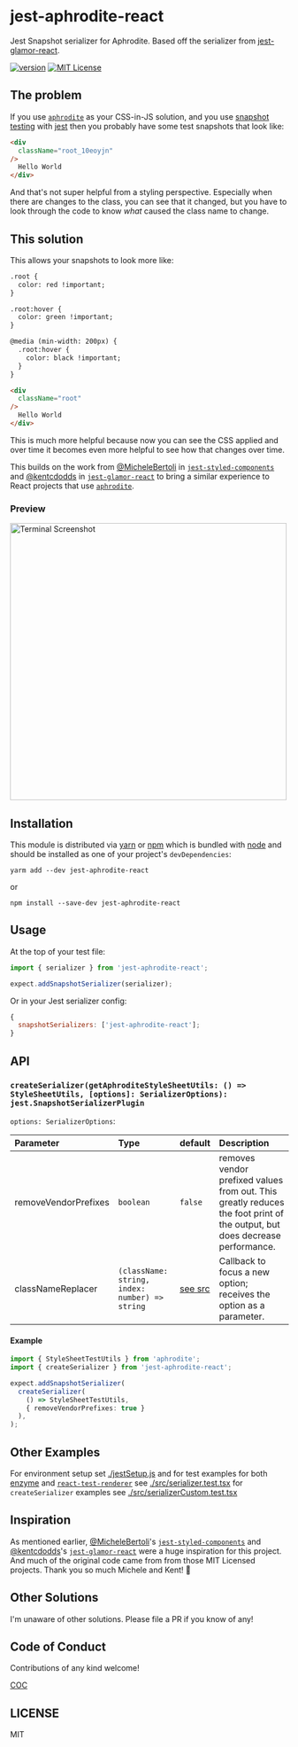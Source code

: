 # jest-aphrodite-react

Jest Snapshot serializer for Aphrodite. Based off the serializer from [jest-glamor-react](https://github.com/kentcdodds/jest-glamor-react).

[![version][version-badge]][package]
[![MIT License][license-badge]][license]



## The problem

If you use [`aphrodite`][aphrodite] as your CSS-in-JS solution, and you use
[snapshot testing][snapshot] with [jest][jest] then you probably have some test
snapshots that look like:

```html
<div
  className="root_10eoyjn"
/>
  Hello World
</div>
```

And that's not super helpful from a styling perspective. Especially when there
are changes to the class, you can see that it changed, but you have to look
through the code to know _what_ caused the class name to change.

## This solution

This allows your snapshots to look more like:

```html
.root {
  color: red !important;
}

.root:hover {
  color: green !important;
}

@media (min-width: 200px) {
  .root:hover {
    color: black !important;
  }
}

<div
  className="root"
/>
  Hello World
</div>
```

This is much more helpful because now you can see the CSS applied and over time
it becomes even more helpful to see how that changes over time.

This builds on the work from [@MicheleBertoli][michelebertoli] in
[`jest-styled-components`][jest-styled-components] and [@kentcdodds][kentcdodds] in [`jest-glamor-react`][jest-glamor-react] to bring a similar experience
to React projects that use [`aphrodite`][aphrodite].

### Preview

<img
  src="https://github.com/dmiller9911/jest-aphrodite-react/raw/master/other/snapshot.png"
  alt="Terminal Screenshot"
  title="Terminal Screenshot"
  width="500px"
/>

## Installation

This module is distributed via [yarn][yarn] or [npm][npm] which is bundled with [node][node] and
should be installed as one of your project's `devDependencies`:

```
yarm add --dev jest-aphrodite-react
```

or

```
npm install --save-dev jest-aphrodite-react
```

## Usage

At the top of your test file:

```javascript
import { serializer } from 'jest-aphrodite-react';

expect.addSnapshotSerializer(serializer);
```

Or in your Jest serializer config:

```javascript
{
  snapshotSerializers: ['jest-aphrodite-react'];
}
```

## API

### `createSerializer(getAphroditeStyleSheetUtils: () => StyleSheetUtils, [options]: SerializerOptions): jest.SnapshotSerializerPlugin`

`options: SerializerOptions`:

<!-- prettier-ignore -->
| Parameter | Type | default | Description |
|:---|:---|:---|:---|
| removeVendorPrefixes | `boolean` | `false` |removes vendor prefixed values from out.  This greatly reduces the foot print of the output, but does decrease performance. |
| classNameReplacer | `(className: string, index: number) => string` | [see src](https://github.com/dmiller9911/jest-aphrodite-react/blob/master/src/replaceClassNames.ts#L5) |Callback to focus a new option; receives the option as a parameter. |

#### Example

```Typescript
import { StyleSheetTestUtils } from 'aphrodite';
import { createSerializer } from 'jest-aphrodite-react';

expect.addSnapshotSerializer(
  createSerializer(
    () => StyleSheetTestUtils,
    { removeVendorPrefixes: true }
  ),
);
```

## Other Examples

For environment setup set [./jestSetup.js](/jestSetup.js) and for test examples for both [enzyme][enzyme] and [`react-test-renderer`][react-test-renderer] see [./src/serializer.test.tsx](./src/serializer.test.tsx) for `createSerializer` examples see [./src/serializerCustom.test.tsx](./src/serializerCustom.test.tsx)

## Inspiration

As mentioned earlier, [@MicheleBertoli][michelebertoli]'s
[`jest-styled-components`][jest-styled-components] and [@kentcdodds][kentcdodds]'s [`jest-glamor-react`][jest-glamor-react] were a huge inspiration for
this project. And much of the original code came from from those MIT Licensed
projects. Thank you so much Michele and Kent! 👏

## Other Solutions

I'm unaware of other solutions. Please file a PR if you know of any!

## Code of Conduct

Contributions of any kind welcome!

[COC](./other/CODE_OF_CONDUCT.md)

## LICENSE

MIT

[npm]: https://www.npmjs.com/
[version-badge]: https://img.shields.io/npm/v/jest-aphrodite-react.svg?style=flat-square
[package]: https://www.npmjs.com/package/jest-aphrodite-react
[license-badge]: https://img.shields.io/npm/l/jest-aphrodite-react.svg?style=flat-square
[license]: https://github.com/dmiller9911/jest-aphrodite-react/blob/master/LICENSE
[node]: https://nodejs.org
[snapshot]: http://facebook.github.io/jest/docs/snapshot-testing.html
[jest]: http://facebook.github.io/jest/
[michelebertoli]: https://github.com/MicheleBertoli
[kentcdodds]: https://github.com/kentcdodds
[jest-glamor-react]: https://github.com/kentcdodds/jest-glamor-react
[jest-styled-components]: https://github.com/styled-components/jest-styled-components
[cxs]: https://www.npmjs.com/package/cxs
[aphrodite]: https://github.com/Khan/aphrodite
[yarn]: https://yarnpkg.com/en/
[react-test-renderer]: https://reactjs.org/docs/test-renderer.html
[enzyme]: https://github.com/airbnb/enzyme
